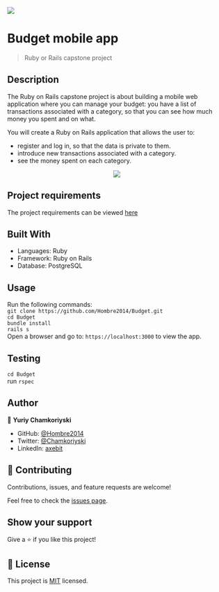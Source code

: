 ![](https://img.shields.io/badge/Microverse-blueviolet)

# Budget mobile app

>  Ruby or Rails capstone project

## Description

The Ruby on Rails capstone project is about building a mobile web application where you can manage your budget: you have a list of transactions associated with a category, so that you can see how much money you spent and on what. 

You will create a Ruby on Rails application that allows the user to:
- register and log in, so that the data is private to them.
- introduce new transactions associated with a category.
- see the money spent on each category.

<p align="center">
  <img src="../Budget/app/assets/images/transactions_list.png" />
</p>

## Project requirements

The project requirements can be viewed [here](https://github.com/microverseinc/curriculum-rails/blob/main/capstone/rails_capstone.md)

## Built With

- Languages: Ruby
- Framework: Ruby on Rails
- Database: PostgreSQL

## Usage

Run the following commands:</br>
`git clone https://github.com/Hombre2014/Budget.git`</br>
`cd Budget`</br>
`bundle install`</br>
`rails s`</br>
Open a browser and go to: `https://localhost:3000` to view the app.

## Testing

`cd Budget`</br>
run `rspec`

## Author

👤 **Yuriy Chamkoriyski**

- GitHub: [@Hombre2014](https://github.com/Hombre2014)
- Twitter: [@Chamkoriyski](https://twitter.com/Chamkoriyski)
- LinkedIn: [axebit](https://linkedin.com/in/axebit)

## 🤝 Contributing

Contributions, issues, and feature requests are welcome!

Feel free to check the [issues page](https://github.com/Hombre2014/Budget/issues).

## Show your support

Give a ⭐️ if you like this project!

## 📝 License

This project is [MIT](./license.md) licensed.
